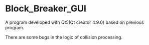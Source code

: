 # Block_Breaker_GUI
A program developed with Qt5(Qt creator 4.9.0) based on previous program.

There are some bugs in the logic of collision processing.
